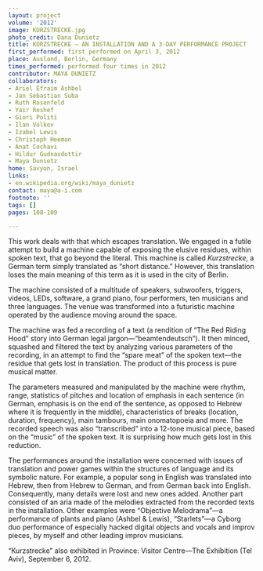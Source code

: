 ```yaml
---
layout: project
volume: '2012'
image: KURZSTRECKE.jpg
photo_credit: Dana Dunietz
title: KURZSTRECKE — AN INSTALLATION AND A 3-DAY PERFORMANCE PROJECT
first_performed: first performed on April 3, 2012
place: Ausland, Berlin, Germany
times_performed: performed four times in 2012
contributor: MAYA DUNIETZ
collaborators:
- Ariel Efraim Ashbel
- Jan Sebastian Suba
- Ruth Rosenfeld
- Yair Reshef
- Giori Politi
- Ilan Volkov
- Izabel Lewis
- Christoph Heeman
- Anat Cochavi
- Hildur Gudnasdottir
- Maya Dunietz
home: Savyon, Israel
links:
- en.wikipedia.org/wiki/maya_dunietz
contact: maya@a-i.com
footnote: ''
tags: []
pages: 108-109

---
```


 


This work deals with that which escapes translation. We engaged in a futile attempt to build a machine capable of exposing the elusive residues, within spoken text, that go beyond the literal. This machine is called _Kurzstrecke_, a German term simply translated as “short distance.” However, this translation loses the main meaning of this term as it is used in the city of Berlin.

The machine consisted of a multitude of speakers, subwoofers, triggers, videos, LEDs, software, a grand piano, four performers, ten musicians and three languages. The venue was transformed into a futuristic machine operated by the audience moving around the space.

The machine was fed a recording of a text (a rendition of “The Red Riding Hood” story into German legal jargon—“beamtendeutsch”). It then minced, squashed and filtered the text by analyzing various parameters of the recording, in an attempt to find the “spare meat” of the spoken text—the residue that gets lost in translation. The product of this process is pure musical matter.

The parameters measured and manipulated by the machine were rhythm, range, statistics of pitches and location of emphasis in each sentence (in German, emphasis is on the end of the sentence, as opposed to Hebrew where it is frequently in the middle), characteristics of breaks (location, duration, frequency), main tambours, main onomatopoeia and more. The recorded speech was also “transcribed” into a 12-tone musical piece, based on the “music” of the spoken text. It is surprising how much gets lost in this reduction.

The performances around the installation were concerned with issues of translation and power games within the structures of language and its symbolic nature. For example, a popular song in English was translated into Hebrew, then from Hebrew to German, and from German back into English. Consequently, many details were lost and new ones added. Another part consisted of an aria made of the melodies extracted from the recorded texts in the installation. Other examples were “Objective Melodrama”—a performance of plants and piano (Ashbel & Lewis), “Starlets”—a Cyborg duo performance of especially hacked digital objects and vocals and improv pieces, by myself and other leading improv musicians.

“Kurzstrecke” also exhibited in Province: Visitor Centre—The Exhibition (Tel Aviv), September 6, 2012.
